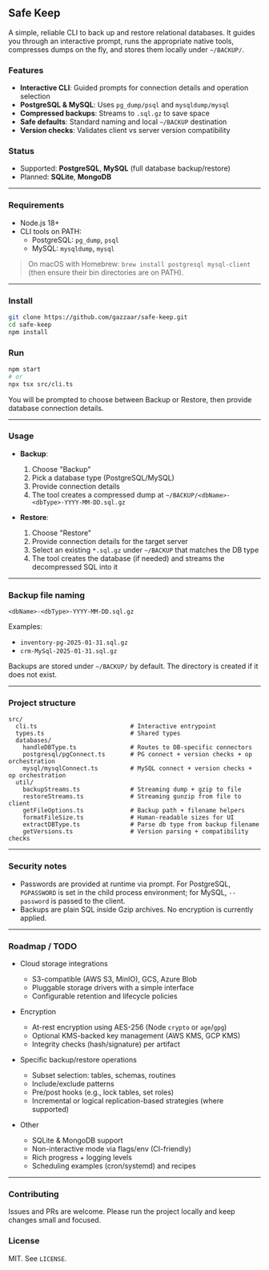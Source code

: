 ## Safe Keep

A simple, reliable CLI to back up and restore relational databases. It guides you through an interactive prompt, runs the appropriate native tools, compresses dumps on the fly, and stores them locally under `~/BACKUP/`.

### Features

- **Interactive CLI**: Guided prompts for connection details and operation selection
- **PostgreSQL & MySQL**: Uses `pg_dump/psql` and `mysqldump/mysql`
- **Compressed backups**: Streams to `.sql.gz` to save space
- **Safe defaults**: Standard naming and local `~/BACKUP` destination
- **Version checks**: Validates client vs server version compatibility

### Status

- Supported: **PostgreSQL**, **MySQL** (full database backup/restore)
- Planned: **SQLite**, **MongoDB**

---

### Requirements

- Node.js 18+
- CLI tools on PATH:
  - PostgreSQL: `pg_dump`, `psql`
  - MySQL: `mysqldump`, `mysql`

> On macOS with Homebrew: `brew install postgresql mysql-client` (then ensure their bin directories are on PATH).

---

### Install

```bash
git clone https://github.com/gazzaar/safe-keep.git
cd safe-keep
npm install
```

### Run

```bash
npm start
# or
npx tsx src/cli.ts
```

You will be prompted to choose between Backup or Restore, then provide database connection details.

---

### Usage

- **Backup**:

  1. Choose "Backup"
  2. Pick a database type (PostgreSQL/MySQL)
  3. Provide connection details
  4. The tool creates a compressed dump at `~/BACKUP/<dbName>-<dbType>-YYYY-MM-DD.sql.gz`

- **Restore**:
  1. Choose "Restore"
  2. Provide connection details for the target server
  3. Select an existing `*.sql.gz` under `~/BACKUP` that matches the DB type
  4. The tool creates the database (if needed) and streams the decompressed SQL into it

---

### Backup file naming

```
<dbName>-<dbType>-YYYY-MM-DD.sql.gz
```

Examples:

- `inventory-pg-2025-01-31.sql.gz`
- `crm-MySql-2025-01-31.sql.gz`

Backups are stored under `~/BACKUP/` by default. The directory is created if it does not exist.

---

### Project structure

```text
src/
  cli.ts                          # Interactive entrypoint
  types.ts                        # Shared types
  databases/
    handleDBType.ts               # Routes to DB-specific connectors
    postgresql/pgConnect.ts       # PG connect + version checks + op orchestration
    mysql/mysqlConnect.ts         # MySQL connect + version checks + op orchestration
  util/
    backupStreams.ts              # Streaming dump + gzip to file
    restoreStreams.ts             # Streaming gunzip from file to client
    getFileOptions.ts             # Backup path + filename helpers
    formatFileSize.ts             # Human-readable sizes for UI
    extractDBType.ts              # Parse db type from backup filename
    getVersions.ts                # Version parsing + compatibility checks
```

---

### Security notes

- Passwords are provided at runtime via prompt. For PostgreSQL, `PGPASSWORD` is set in the child process environment; for MySQL, `--password` is passed to the client.
- Backups are plain SQL inside Gzip archives. No encryption is currently applied.

---

### Roadmap / TODO

- Cloud storage integrations

  - S3-compatible (AWS S3, MinIO), GCS, Azure Blob
  - Pluggable storage drivers with a simple interface
  - Configurable retention and lifecycle policies

- Encryption

  - At-rest encryption using AES-256 (Node `crypto` or `age`/`gpg`)
  - Optional KMS-backed key management (AWS KMS, GCP KMS)
  - Integrity checks (hash/signature) per artifact

- Specific backup/restore operations

  - Subset selection: tables, schemas, routines
  - Include/exclude patterns
  - Pre/post hooks (e.g., lock tables, set roles)
  - Incremental or logical replication-based strategies (where supported)

- Other
  - SQLite & MongoDB support
  - Non-interactive mode via flags/env (CI-friendly)
  - Rich progress + logging levels
  - Scheduling examples (cron/systemd) and recipes

---

### Contributing

Issues and PRs are welcome. Please run the project locally and keep changes small and focused.

### License

MIT. See `LICENSE`.
